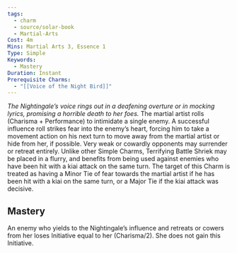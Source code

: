 ```yaml
---
tags:
  - charm
  - source/solar-book
  - Martial-Arts
Cost: 4m
Mins: Martial Arts 3, Essence 1
Type: Simple
Keywords:
  - Mastery
Duration: Instant
Prerequisite Charms:
  - "[[Voice of the Night Bird]]"
---
```

*The Nightingale’s voice rings out in a deafening overture or in mocking lyrics, promising a horrible death to her foes.*
The martial artist rolls (Charisma + Performance) to intimidate a single enemy. A successful influence roll strikes fear into the enemy’s heart, forcing him to take a movement action on his next turn to move away from the martial artist or hide from her, if possible. Very weak or cowardly opponents may surrender or retreat entirely. Unlike other Simple Charms, Terrifying Battle Shriek may be placed in a flurry, and benefits from being used against enemies who have been hit with a kiai attack on the same turn. The target of this Charm is treated as having a Minor Tie of fear towards the martial artist if he has been hit with a kiai on the same turn, or a Major Tie if the kiai attack was decisive. 
## Mastery
An enemy who yields to the Nightingale’s influence and retreats or cowers from her loses Initiative equal to her (Charisma/2). She does not gain this Initiative.